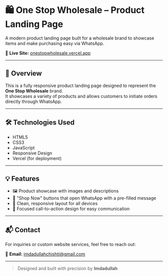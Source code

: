 # 🛍️ One Stop Wholesale – Product Landing Page

A modern product landing page built for a wholesale brand to showcase items and make purchasing easy via WhatsApp.

🔗 **Live Site:** [onestopwholesale.vercel.app](https://onestopwholesale.vercel.app/)

---

## 📌 Overview

This is a fully responsive product landing page designed to represent the **One Stop Wholesale** brand.  
It showcases a variety of products and allows customers to initiate orders directly through WhatsApp.

---

## 🛠️ Technologies Used

- HTML5  
- CSS3  
- JavaScript  
- Responsive Design  
- Vercel (for deployment)

---

## 💡 Features

- 🖼️ Product showcase with images and descriptions  
- 📱 "Shop Now" buttons that open WhatsApp with a pre-filled message  
- 📐 Clean, responsive layout for all devices  
- 🎯 Focused call-to-action design for easy communication

---

## 📬 Contact

For inquiries or custom website services, feel free to reach out:

📧 **Email:** imdadullahchishti@gmail.com

---

> Designed and built with precision by **Imdadullah**